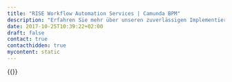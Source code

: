 ```yaml
---
title: "RISE Workflow Automation Services | Camunda BPM"
description: "Erfahren Sie mehr über unseren zuverlässigen Implementierungspartner Rise. Camunda ist der Marktführer für Workflow-Automatisierung und Geschäftsprozessmanagement. Holen Sie sich heute Ihre 30-Tage-Testversion."
date: 2017-10-25T10:39:22+02:00
draft: false
contact: true
contacthidden: true
mycontent: static
---
```

{{<partner-single
company="RISE"
type="si"
website="http://www.rise-world.com/"
countrycode="AT"
city="Schwechat"
description=""
siregion="na,dach,emea,emea,apac"
level="certified"
logo="//images.ctfassets.net/vpidbgnakfvf/3PtYwUnFiMS2csGIKoQU2g/13c16eedca2e5d4729496149ae8a64b3/RISE.png">}}